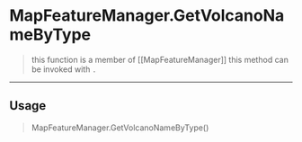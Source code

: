 # MapFeatureManager.GetVolcanoNameByType
> this function is a member of [[MapFeatureManager]]
> this method can be invoked with `.`
-----
## Usage
> MapFeatureManager.GetVolcanoNameByType()
